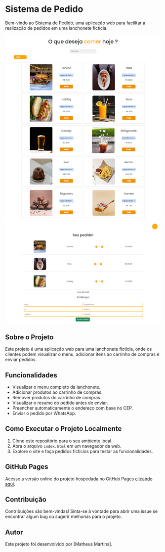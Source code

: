 # Sistema de Pedido

Bem-vindo ao Sistema de Pedido, uma aplicação web para facilitar a realização de pedidos em uma lanchonete fictícia.

![Tela Inicial](./img/telaInicial.png)
![Carrinho de Compras](./img/carrinho.png)

## Sobre o Projeto

Este projeto é uma aplicação web para uma lanchonete fictícia, onde os clientes podem visualizar o menu, adicionar itens ao carrinho de compras e enviar pedidos.

## Funcionalidades

- Visualizar o menu completo da lanchonete.
- Adicionar produtos ao carrinho de compras.
- Remover produtos do carrinho de compras.
- Visualizar o resumo do pedido antes de enviar.
- Preencher automaticamente o endereço com base no CEP.
- Enviar o pedido por WhatsApp.

## Como Executar o Projeto Localmente

1. Clone este repositório para o seu ambiente local.
2. Abra o arquivo `index.html` em um navegador da web.
3. Explore o site e faça pedidos fictícios para testar as funcionalidades.

## GitHub Pages

Acesse a versão online do projeto hospedada no GitHub Pages [clicando aqui](https://mattheus910.github.io/lanchonete/).

## Contribuição

Contribuições são bem-vindas! Sinta-se à vontade para abrir uma issue se encontrar algum bug ou sugerir melhorias para o projeto.

## Autor

Este projeto foi desenvolvido por [Matheus Martins].
